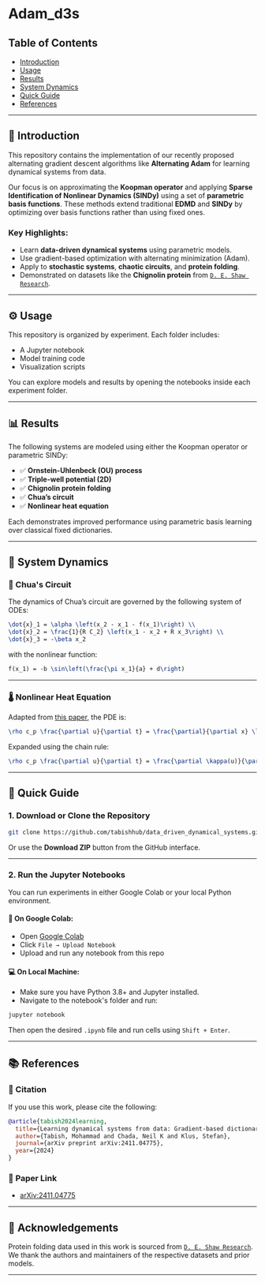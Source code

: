 # Adam_d3s

## Table of Contents
- [Introduction](#introduction)
- [Usage](#usage)
- [Results](#results)
- [System Dynamics](#system-dynamics)
- [Quick Guide](#quick-guide)
- [References](#references)

---

## 📘 Introduction

This repository contains the implementation of our recently proposed alternating gradient descent algorithms like **Alternating Adam** for learning dynamical systems from data.

Our focus is on approximating the **Koopman operator** and applying **Sparse Identification of Nonlinear Dynamics (SINDy)** using a set of **parametric basis functions**. These methods extend traditional **EDMD** and **SINDy** by optimizing over basis functions rather than using fixed ones.

### Key Highlights:
- Learn **data-driven dynamical systems** using parametric models.
- Use gradient-based optimization with alternating minimization (Adam).
- Apply to **stochastic systems**, **chaotic circuits**, and **protein folding**.
- Demonstrated on datasets like the **Chignolin protein** from [`D. E. Shaw Research`](https://www.deshawresearch.com/resources.html).

---

## ⚙️ Usage

This repository is organized by experiment. Each folder includes:
- A Jupyter notebook
- Model training code
- Visualization scripts

You can explore models and results by opening the notebooks inside each experiment folder.

---

## 📊 Results

The following systems are modeled using either the Koopman operator or parametric SINDy:

- ✅ **Ornstein-Uhlenbeck (OU) process**
- ✅ **Triple-well potential (2D)**
- ✅ **Chignolin protein folding**
- ✅ **Chua’s circuit**
- ✅ **Nonlinear heat equation**

Each demonstrates improved performance using parametric basis learning over classical fixed dictionaries.

---

## 📐 System Dynamics

### 🔌 Chua's Circuit

The dynamics of Chua’s circuit are governed by the following system of ODEs:

```latex
\dot{x}_1 = \alpha \left(x_2 - x_1 - f(x_1)\right) \\
\dot{x}_2 = \frac{1}{R C_2} \left(x_1 - x_2 + R x_3\right) \\
\dot{x}_3 = -\beta x_2
```

with the nonlinear function:

```latex
f(x_1) = -b \sin\left(\frac{\pi x_1}{a} + d\right)
```

---

### 🌡️ Nonlinear Heat Equation

Adapted from [this paper](https://arxiv.org/abs/1811.06337), the PDE is:

```latex
\rho c_p \frac{\partial u}{\partial t} = \frac{\partial}{\partial x} \left( \kappa(u) \frac{\partial u}{\partial x} \right)
```

Expanded using the chain rule:

```latex
\rho c_p \frac{\partial u}{\partial t} = \frac{\partial \kappa(u)}{\partial u} \left( \frac{\partial u}{\partial x} \right)^2 + \kappa(u) \frac{\partial^2 u}{\partial x^2}
```

---

## 🚀 Quick Guide

### 1. Download or Clone the Repository

```bash
git clone https://github.com/tabishhub/data_driven_dynamical_systems.git
```

Or use the **Download ZIP** button from the GitHub interface.

---

### 2. Run the Jupyter Notebooks

You can run experiments in either Google Colab or your local Python environment.

#### 🔁 On Google Colab:
- Open [Google Colab](https://colab.research.google.com/)
- Click `File → Upload Notebook`
- Upload and run any notebook from this repo

#### 💻 On Local Machine:
- Make sure you have Python 3.8+ and Jupyter installed.
- Navigate to the notebook's folder and run:

```bash
jupyter notebook
```

Then open the desired `.ipynb` file and run cells using `Shift + Enter`.

---

## 📚 References

### 📄 Citation

If you use this work, please cite the following:

```bibtex
@article{tabish2024learning,
  title={Learning dynamical systems from data: Gradient-based dictionary optimization},
  author={Tabish, Mohammad and Chada, Neil K and Klus, Stefan},
  journal={arXiv preprint arXiv:2411.04775},
  year={2024}
}
```

### 🔗 Paper Link

- [arXiv:2411.04775](https://arxiv.org/abs/2411.04775)

---

## 🙌 Acknowledgements

Protein folding data used in this work is sourced from [`D. E. Shaw Research`](https://www.deshawresearch.com/resources.html). We thank the authors and maintainers of the respective datasets and prior models.

---
